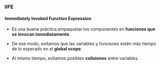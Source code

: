 
### IIFE
#### Immediately Invoked Function Expression

- Es una buena práctica empaquetar los componentes en **funciones que se invocan inmediatamente**.

- De ese modo, evitamos que las variables y funciones estén más tiempo de lo esperado en el **global scope**.

- Al mismo tiempo, evitamos posibles **colisiones** entre variables.
